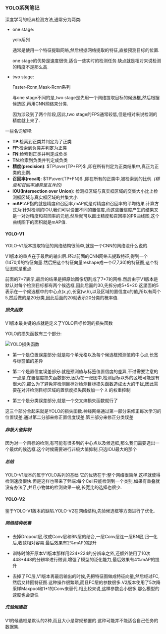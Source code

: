 ### YOLO系列笔记

深度学习的经典检测方法,通常分为两类:

* one stage:

  yolo系列

  通常是使用一个特征提取网络,然后根据网络提取的特征,直接预测目标的位置.

  one stage的优势是速度很快,适合一些实时的检测任务.缺点就是相对来说检测的精度不是那么高.

* two stage:

  Faster-Rcnn,Mask-Rcnn系列

  与one stage不同的是,two stage是先用一个网络提取目标的候选框,然后根据候选区,再用CNN网络来分类.

  因为涉及到了两个阶段,因此,two stage的FPS通常较低,但是相对来说检测的精度就上来了.

一些名词解释:

* **TP**:检索到正类并判定为了正类
* **FP**:检索到负类并判定为正类
* **FN**:检索到正类并判定成负类
* **TN**:检索到负类并判定成负类
* **精度(precision)**: $TP\over{TP+FP}$ ,即在所有判定为正类结果中,真正为正类的比例.
* **召回率(recall)**: $TP\over{TP+FN}$ ,即在所有的正类中,被检索到的比例.
  *(精度和召回率通常是互斥的)*
* **IOU(Intersection over Union)**: 检测框区域与真实框区域的交集大小比上检测框区域与真实框区域的并集大小
* **mAP**:AP指的就是精度和召回率,mAP就是对精度和召回率的平均结果.计算方式为:针对检测的IOU,我们可以设置不同的置信度,而这些置信度产生的结果又是一对对精度和召回率的元组.然后就可以画出精度和召回率的PR曲线图,这个曲线图下的面积就是mAP值.

#### YOLO-V1

YOLO-V1版本提取特征的网络结构很简单,就是一个CNN的网络没什么说的.

V1版本的重点在于最后的输出层.经过前面的CNN网络去提取特征,得到一个(1470,1)的特征向量.然后把这个特征向量reshape成一个(7,7,30)的特征图,这个特征图就是重点.

前面的7\*7表示,最后的结果是把原始图像切割成了7\*7的网格.然后由于V1版本是默认对每个检测目标都有两个候选框,因此后面的30,先拆分成5+5+20.这里面的5表示在一个候选框中的中心点(x,y),长宽(w,h),以及区域的置信度c的值,所以有两个5,然后做的是20分类,因此后面的20就表示20分类的概率值.

##### 损失函数

V1版本最关键的点就是定义了YOLO目标检测的损失函数

YOLO的损失函数有三个部分:

![YOLO损失函数](https://user-images.githubusercontent.com/28779173/196934339-d9177969-73a5-41a3-bc7e-c2ac8885d8af.jpg)


* 第一个是位置误差部分:就是每个单元格以及每个候选框预测值的中心点,长宽与标签值的差异

* 第二个是置信度误差部分:就是预测值与标签值置信度的差异,不过需要注意的一点是,在置信度损失函数部分,因为在一张图中,检测目标以外的区域可能是有很大的,那么为了避免非检测目标对检测目标损失函数造成太大的干扰,因此需要在对非检测目标区域的置信度损失函数加一个 $\lambda$ 的权重控制

* 第三个是分类误差部分,就是一个交叉熵损失函数就行了

这三个部分合起来就是YOLO的损失函数.神经网络通过第一部分来修正每次学习的位置误差,通过第二分部来修正置信度误差,第三部分来修正分类误差

##### 非极大值抑制
因为对一个目标的检测,有可能有很多到的中心点以及候选框,那么我们需要选出一个最优的候选框.这个时候需要进行非极大值抑制,只选IOU最大的那个

##### 总结
YOLO-V1版本的属于YOLO系列的基础
它的优势在于:整个网络很简单,这样就使得检测速度很快.但是这样也带来了弊端:每个Cell只能检测到一个类别,如果有重叠就没有办法了,并且小物体的检测效果一般,长宽比的选择也很少.

#### YOLO-V2

鉴于YOLO-V1版本的缺陷.YOLO-V2在网络结构,先验候选框等方面进行了优化.

##### 网络结构改善

* 去掉Dropout层,改成Conv层和BN层的结合,一层Conv层连一层BN层,归一化后,收敛相对容易.最后效果有2%mAP的提升

* 训练时除开原本V1版本那样用224\*224的分辨率之外,还额外使用了10次448\*448的分辨率进行微调,增强了模型的泛化能力,最后效果有4%mAP的提升

* 去掉了FC层,V1版本再最后输出的时候,先把特征图做成特征向量,然后经过FC,然后又转回特征图.这种操作很繁琐,而且FC层的参数很多.V2版本使用了5次降采样Maxpool和1\*1的Conv来替代.相比较来说,这样参数会小很多,那么模型的速度也会更快

  

##### 先验候选框

V1的候选框是默认的2种,而且大小是常规预置的.这种可能并不能适合自己任务的数据集.

